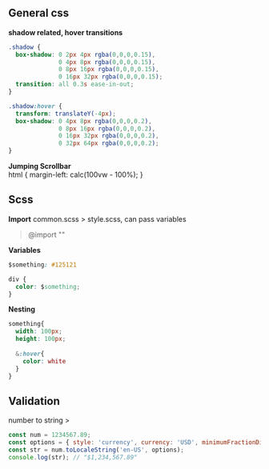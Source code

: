 ## General css  

**shadow related, hover transitions**  

```css
.shadow {
  box-shadow: 0 2px 4px rgba(0,0,0,0.15),
              0 4px 8px rgba(0,0,0,0.15),
              0 8px 16px rgba(0,0,0,0.15),
              0 16px 32px rgba(0,0,0,0.15);
  transition: all 0.3s ease-in-out;
}

.shadow:hover {
  transform: translateY(-4px);
  box-shadow: 0 4px 8px rgba(0,0,0,0.2),
              0 8px 16px rgba(0,0,0,0.2),
              0 16px 32px rgba(0,0,0,0.2),
              0 32px 64px rgba(0,0,0,0.2);
}
``` 
**Jumping Scrollbar**  
html { margin-left: calc(100vw - 100%); }  
  
## Scss  
**Import**
common.scss > style.scss, can pass variables

> @import ""

**Variables**  

```css
$something: #125121

div {
  color: $something;
}
```  

**Nesting**  

```scss
something{
  width: 100px;
  height: 100px;
  
  &:hover{
    color: white
  }
}
```

## Validation

number to string >  

```javascript
const num = 1234567.89;
const options = { style: 'currency', currency: 'USD', minimumFractionDigits: 2 };
const str = num.toLocaleString('en-US', options);
console.log(str); // "$1,234,567.89"
```  
